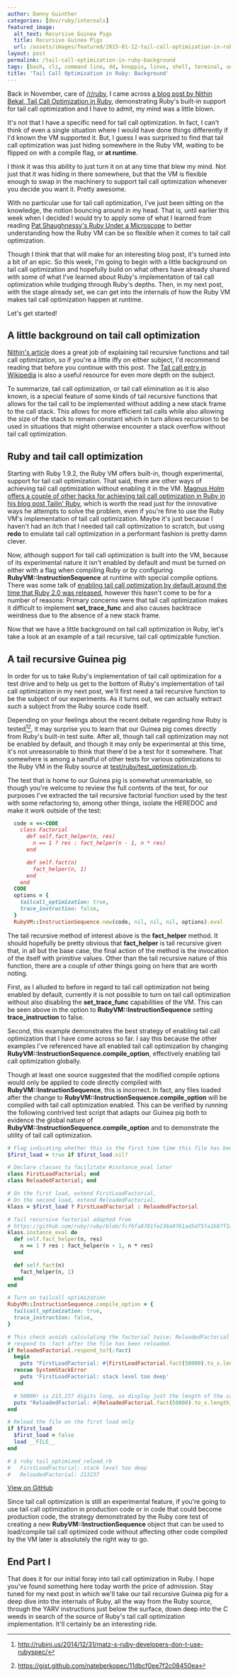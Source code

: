 ```yaml
---
author: Danny Guinther
categories: [dev/ruby/internals]
featured_image:
  alt_text: Recursive Guinea Pigs
  title: Recursive Guinea Pigs
  url: /assets/images/featured/2015-01-12-tail-call-optimization-in-ruby-background.jpg
layout: post
permalink: /tail-call-optimization-in-ruby-background
tags: [bash, cli, command line, dd, knoppix, linux, shell, terminal, unix]
title: 'Tail Call Optimization in Ruby: Background'
---
```

Back in November, care of [/r/ruby](https://www.reddit.com/r/ruby), I came
across [a blog post by Nithin Bekal, Tail Call Optimization in
Ruby](http://nithinbekal.com/posts/ruby-tco/), demonstrating Ruby's built-in
support for tail call optimization and I have to admit, my mind was a little
blown.

It's not that I have a specific need for tail call optimization. In fact,
I can't think of even a single situation where I would have done
things differently if I'd known the VM supported it. But, I guess I was
surprised to find that tail call optimization was just hiding somewhere in the
Ruby VM, waiting to be flipped on with a compile flag, or **at runtime**.

I think it was this ability to just turn it on at any time that blew my mind.
Not just that it was hiding in there somewhere, but that the VM is flexible
enough to swap in the machinery to support tail call optimization whenever you
decide you want it. Pretty awesome.

With no particular use for tail call optimization, I've just been sitting on the
knowledge, the notion bouncing around in my head. That is, until earlier
this week when I decided I would try to apply some of what I learned from reading
[Pat Shaughnessy's Ruby Under a Microscope](http://patshaughnessy.net/ruby-under-a-microscope)
to better understanding how the Ruby VM can be so flexible when it comes to tail
call optimization.

Though I think that that will make for an interesting blog post, it's turned into a
bit of an epic. So this week, I'm going to begin with a little background on
tail call optimization and hopefully build on what others have already shared
with some of what I've learned about Ruby's implementation of tail call
optimization while trudging through Ruby's depths. Then, in my next post, with
the stage already set, we can get into the internals of how the Ruby VM makes
tail call optimization happen at runtime.

Let's get started!

## A little background on tail call optimization
[Nithin's article](http://nithinbekal.com/posts/ruby-tco/) does a great job of
explaining tail recursive functions and tail call optimization, so if you're a
little iffy on either subject, I'd recommend reading that before you continue
with this post. The [Tail call entry in Wikipedia](https://en.wikipedia.org/wiki/Tail_call)
is also a useful resource for even more depth on the subject.

To summarize, tail call optimization, or tail call elimination as it is also
known, is a special feature of some kinds of tail recursive functions that
allows for the tail call to be implemented without adding a new stack frame to
the call stack. This allows for more efficient tail calls while also
allowing the size of the stack to remain constant which in turn allows recursion
to be used in situations that might otherwise encounter a stack overflow without
tail call optimization.

## Ruby and tail call optimization
Starting with Ruby 1.9.2, the Ruby VM offers built-in, though experimental,
support for tail call optimization. That said, there are other ways of achieving
tail call optimization without enabling it in the VM. [Magnus Holm offers a
couple of other hacks for achieving tail call optimization in Ruby in his blog post
Tailin' Ruby](http://timelessrepo.com/tailin-ruby), which is worth the read
just for the innovative ways he attempts to solve the problem, even if you're
fine to use the Ruby VM's implementation of tail call optimization. Maybe it's
just because I haven't had an itch that I needed tail call optimization to
scratch, but using **redo** to emulate tail call optimization in a performant
fashion is pretty damn clever.

Now, although support for tail call optimization is built into the VM, because
of its experimental nature it isn't enabled by default and must be turned on
either with a flag when compiling Ruby or by configuring
**RubyVM::InstructionSequence** at runtime with special compile options. There
was some talk of [enabling tail call optimization by default around the time
that Ruby 2.0 was released](https://bugs.ruby-lang.org/issues/6602), however
this hasn't come to be for a number of reasons: Primary concerns were that tail
call optimization makes it difficult to implement **set_trace_func** and also
causes backtrace weirdness due to the absence of a new stack frame.

Now that we have a little background on tail call optimization in Ruby, let's
take a look at an example of a tail recursive, tail call optimizable function.

## A tail recursive Guinea pig
In order for us to take Ruby's implementation of tail call optimization for a
test drive and to help us get to the bottom of Ruby's implementation of tail
call optimization in my next post, we'll first need a tail recursive function to
be the subject of our experiments. As it turns out, we can actually extract such
a subject from the Ruby source code itself.

Depending on your feelings about the recent debate regarding how Ruby is
tested[^1][^2], it may surprise you to learn that our Guinea pig comes directly
from Ruby's built-in test suite. After all, though tail call optimization may
not be enabled by default, and though it may only be experimental at this time,
it's not unreasonable to think that there'd be a test for it somewhere. That
somewhere is among a handful of other tests for various optimizations to the
Ruby VM in the Ruby source at [test/ruby/test_optimization.rb](https://github.com/ruby/ruby/blob/fcf6fa8781fe236a9761ad5d75fa1b87f1afeea2/test/ruby/test_optimization.rb#L213).

The test that is home to our Guinea pig is somewhat unremarkable, so though
you're welcome to review the full contents of the test, for our purposes I've
extracted the tail recursive factorial function used by the test with some
refactoring to, among other things, isolate the HEREDOC and make it work outside
of the test:

```ruby
  code = <<-CODE
    class Factorial
      def self.fact_helper(n, res)
        n == 1 ? res : fact_helper(n - 1, n * res)
      end

      def self.fact(n)
        fact_helper(n, 1)
      end
    end
  CODE
  options = {
    tailcall_optimization: true,
    trace_instruction: false,
  }
  RubyVM::InstructionSequence.new(code, nil, nil, nil, options).eval
```

The tail recursive method of interest above is the **fact_helper** method. It
should hopefully be pretty obvious that **fact_helper** is tail recursive given
that, in all but the base case, the final action of the method is the invocation
of the itself with primitive values. Other than the tail recursive nature
of this function, there are a couple of other things going on here that are worth
noting.

First, as I alluded to before in regard to tail call optimization not being
enabled by default, currently it is not possible to turn on tail call
optimization without also disabling the **set_trace_func** capabilities of the VM.
This can be seen above in the option to **RubyVM::InstructionSequence** setting
**trace_instruction** to false.

Second, this example demonstrates the best strategy of enabling tail call
optimization that I have come across so far. I say this because the other
examples I've referenced have all enabled tail call optimization by changing
**RubyVM::InstructionSequence.compile_option**, effectively enabling tail call
optimization globally.

Though at least one source suggested that the modified compile options would only be
applied to code directly compiled with **RubyVM::InstructionSequence**, this is
incorrect. In fact, any files loaded after the change to
**RubyVM::InstructionSequence.compile_option** will be compiled with tail call
optimization enabled. This can be verified by running the following contrived
test script that adapts our Guinea pig both to evidence the global nature of
**RubyVM::InstructionSequence.compile_option** and to demonstrate the utility of
tail call optimization.

```ruby
# Flag indicating whether this is the first time time this file has been loaded
$first_load = true if $first_load.nil?

# Declare classes to facilitate #instance_eval later
class FirstLoadFactorial; end
class ReloadedFactorial; end

# On the first load, extend FirstLoadFactorial,
# On the second load, extend ReloadedFactorial.
klass = $first_load ? FirstLoadFactorial : ReloadedFactorial

# Tail recursive factorial adapted from
# https://github.com/ruby/ruby/blob/fcf6fa8781fe236a9761ad5d75fa1b87f1afeea2/test/ruby/test_optimization.rb#L213
klass.instance_eval do
  def self.fact_helper(n, res)
    n == 1 ? res : fact_helper(n - 1, n * res)
  end

  def self.fact(n)
    fact_helper(n, 1)
  end
end

# Turn on tailcall optimization
RubyVM::InstructionSequence.compile_option = {
  tailcall_optimization: true,
  trace_instruction: false,
}

# This check avoids calculating the factorial twice; ReloadedFactorial will only
# respond to :fact after the file has been reloaded.
if ReloadedFactorial.respond_to?(:fact)
  begin
    puts "FirstLoadFactorial: #{FirstLoadFactorial.fact(50000).to_s.length}"
  rescue SystemStackError
    puts 'FirstLoadFactorial: stack level too deep'
  end

  # 50000! is 213,237 digits long, so display just the length of the calculation
  puts "ReloadedFactorial: #{ReloadedFactorial.fact(50000).to_s.length}"
end

# Reload the file on the first load only
if $first_load
  $first_load = false
  load __FILE__
end

# $ ruby tail_optimized_reload.rb
#   FirstLoadFactorial: stack level too deep
#   ReloadedFactorial: 213237
```

[View on GitHub](https://github.com/tdg5/blog_snippets/blob/8cdc800e711f5270754e352b9f3458d7e429b87d/lib/blog_snippets/tail_call_optimization_in_ruby_internals/tail_optimized_reload.rb)

Since tail call optimization is still an experimental feature, if you're going
to use tail call optimization in production code or in code that could become
production code, the strategy demonstrated by the Ruby core test of creating a
new **RubyVM::InstructionSequence** object that can be used to load/compile tail
call optimized code without affecting other code compiled by the VM later is
absolutely the right way to go.

## End Part I
That does it for our initial foray into tail call optimization in Ruby. I hope
you've found something here today worth the price of admission. Stay tuned for
my next post in which we'll take our tail recursive Guinea pig for a deep dive into the
internals of Ruby, all the way from the Ruby source, through the YARV instructions
just below the surface, down deep into the C weeds in search of the source
of Ruby's tail call optimization implementation. It'll certainly be an
interesting ride.

[^1]: http://rubini.us/2014/12/31/matz-s-ruby-developers-don-t-use-rubyspec/
[^2]: https://gist.github.com/nateberkopec/11dbcf0ee7f2c08450ea
